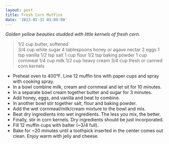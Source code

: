```yaml
---
layout: post
title: Fresh Corn Muffins
date: '2013-01-31 03:09:00'
---
```


*Golden yellow beauties studded with little kernels of fresh corn.*

> 1/2 cup butter, softened  
3/4 cup white sugar
4 tablespoons honey or agave nectar
2 eggs
1 tsp vanilla
1/2 tsp salt
1 cup flour
1/2 tsp baking powder
1 cup cornmeal
1/4 cup milk
1/2 cup heavy cream
3/4 cup fresh or canned corn kernels

* Preheat oven to 400°F. Line 12 muffin tins with paper cups and spray with cooking spray.
* In a bowl combine milk, cream and cornmeal and let sit for 10 minutes.
* In a separate bowl cream together butter and sugar for 3 minutes. 
* Add honey, eggs, and vanilla and beat to combine.
* In another bowl stir together salt, flour and baking powder.
* Add the wet cornmeal/milk/cream mixture to the bowl and mix.
* Beat dry ingredients into wet ingredients. The less you mix, the better.
* Finally, stir in corn kernels. Dry ingredients should be just incorporated.
* Fill 12 muffin cups with batter (~3/4 full).
* Bake for ~20 minutes until a toothpick inserted in the center comes out clean. Enjoy warm with jelly and cheese.
